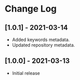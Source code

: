 # Change Log

## [1.0.1] - 2021-03-14

- Added keywords metadata.
- Updated repository metadata.


## [1.0.0] - 2021-03-13

- Initial release
